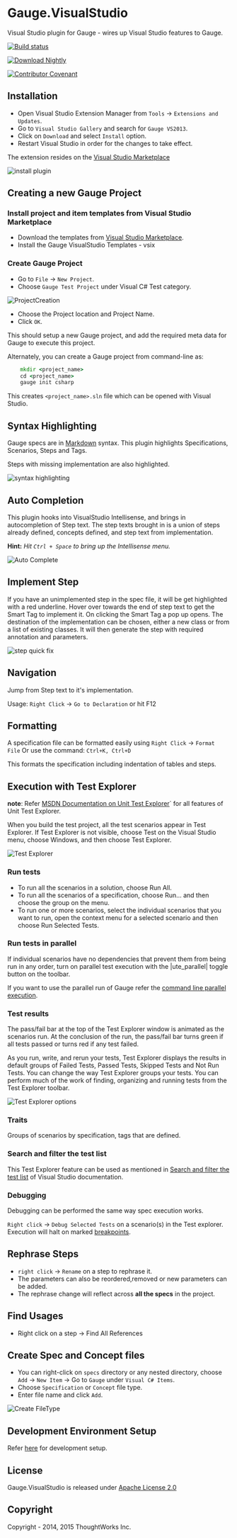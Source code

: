 # Gauge.VisualStudio
Visual Studio plugin for Gauge - wires up Visual Studio features to Gauge.

[![Build status](https://ci.appveyor.com/api/projects/status/bv404kn2hwujrd0i?svg=true)](https://ci.appveyor.com/project/getgauge/gauge-visualstudio)

 [ ![Download Nightly](https://api.bintray.com/packages/gauge/Gauge.VisualStudio/Nightly/images/download.svg) ](https://bintray.com/gauge/Gauge.VisualStudio/Nightly/_latestVersion)
 
 [![Contributor Covenant](https://img.shields.io/badge/Contributor%20Covenant-v1.4%20adopted-ff69b4.svg)](CODE_OF_CONDUCT.md)

## Installation

-  Open Visual Studio Extension Manager from `Tools` ->
   `Extensions and Updates`.
-  Go to `Visual Studio Gallery` and search for `Gauge VS2013`.
-  Click on `Download` and select `Install` option.
-  Restart Visual Studio in order for the changes to take effect.

The extension resides on the [Visual Studio Marketplace](https://marketplace.visualstudio.com/items?itemName=vs-publisher-1071478.GaugepluginforVisualStudio)

![install plugin](images/VS_Installation.png)


## Creating a new Gauge Project


###  Install project and item templates from Visual Studio Marketplace

-  Download the templates from [Visual Studio Marketplace](https://marketplace.visualstudio.com/items?itemName=vs-publisher-1071478.gauge-visualstudio-templates).
-  Install the Gauge VisualStudio Templates - vsix

### Create Gauge Project

-  Go to ``File`` -> ``New Project``.
-  Choose ``Gauge Test Project`` under Visual C# Test category.

![ProjectCreation](images/Create_Project.png)

-  Choose the Project location and Project Name.
-  Click ``OK``.

This should setup a new Gauge project, and add the required meta data
for Gauge to execute this project.

Alternately, you can create a Gauge project from command-line as:

```cmd
    mkdir <project_name>
    cd <project_name>
    gauge init csharp
```

This creates `<project_name>.sln` file which can be opened with Visual
Studio.

## Syntax Highlighting


Gauge specs are in [Markdown](https://daringfireball.net/projects/markdown/syntax)
syntax. This plugin highlights Specifications, Scenarios, Steps and
Tags.

Steps with missing implementation are also highlighted.

![syntax highlighting](images/Syntax_highlighting.png)

## Auto Completion

This plugin hooks into VisualStudio Intellisense, and brings in
autocompletion of Step text. The step texts brought in is a union of
steps already defined, concepts defined, and step text from
implementation.

**Hint:** *Hit `Ctrl + Space` to bring up the Intellisense menu.*

![Auto Complete](images/AutoComplete.png)

## Implement Step

If you have an unimplemented step in the spec file, it will be get highlighted with a red underline.
Hover over towards the end of step text to get the Smart Tag to implement it.
On clicking the Smart Tag a pop up opens. The destination of the implementation can be chosen, either
a new class or from a list of existing classes. It will then generate
the step with required annotation and parameters.

![step quick fix](images/QuickFix.gif)

## Navigation

Jump from Step text to it's implementation.

Usage: `Right Click` -> `Go to Declaration` or hit F12

## Formatting


A specification file can be formatted easily using `Right Click` -> `Format File`
Or use the command: `Ctrl+K, Ctrl+D`

This formats the specification including indentation of tables and
steps.

## Execution with Test Explorer


**note**:
    Refer [MSDN Documentation on Unit Test Explorer](https://msdn.microsoft.com/en-us/library/hh270865.aspx#Anchor_2)` for all features of Unit Test Explorer.


When you build the test project, all the test scenarios appear in Test Explorer.
If Test Explorer is not visible, choose Test on the Visual Studio menu, choose Windows, and then choose Test Explorer.

![Test Explorer](images/TestExplorer.png)

### Run tests

* To run all the scenarios in a solution, choose Run All.
* To run all the scenarios of a specification, choose Run... and then choose the group on the menu.
* To run one or more scenarios, select the individual scenarios that you want to run, open the context menu for a selected scenario and then choose Run Selected Tests.

### Run tests in parallel

If individual scenarios have no dependencies that prevent them from being run in any order,
turn on parallel test execution with the |ute_parallel| toggle button on the toolbar.

If you want to use the parallel run of Gauge refer the [command line parallel execution](https://docs.gauge.org/using.html#parallel-execution).

### Test results

The pass/fail bar at the top of the Test Explorer window is animated as the scenarios run.
At the conclusion of the run, the pass/fail bar turns green if all tests passed or turns red if any test failed.

As you run, write, and rerun your tests, Test Explorer displays the results in default groups of Failed Tests,
Passed Tests, Skipped Tests and Not Run Tests. You can change the way Test Explorer groups your tests.
You can perform much of the work of finding, organizing and running tests from the Test Explorer toolbar.

![Test Explorer options](images/TestExplorerOptions.png)


### Traits

Groups of scenarios by specification, tags that are defined.

### Search and filter the test list

This Test Explorer feature can be used as mentioned in [Search and filter the test list](https://msdn.microsoft.com/en-us/library/hh270865.aspx#BKMK_Search_and_filter_the_test_list) of Visual Studio documentation.

### Debugging


Debugging can be performed the same way spec execution works.

`Right click` -> `Debug Selected Tests` on a scenario(s) in the Test explorer. Execution
will halt on marked [breakpoints](https://docs.microsoft.com/en-us/visualstudio/debugger/using-breakpoints).

## Rephrase Steps


-  `right click` -> `Rename` on a step to rephrase it.
-  The parameters can also be reordered,removed or new parameters can be
   added.
-  The rephrase change will reflect across **all the specs** in the
   project.

## Find Usages

-  Right click on a step -> Find All References

## Create Spec and Concept files

-  You can right-click on `specs` directory or any nested directory,
   choose `Add` -> `New Item` -> Go to `Gauge` under
   `Visual C# Items`.
-  Choose `Specification` or `Concept` file type.
-  Enter file name and click `Add`.

![Create FileType](images/Create_FileType.png)

## Development Environment Setup
Refer [here](https://github.com/getgauge/gauge-visualstudio/wiki) for development setup.

## License

Gauge.VisualStudio is released under [Apache License 2.0](https://www.apache.org/licenses/LICENSE-2.0)

## Copyright

Copyright - 2014, 2015 ThoughtWorks Inc.
